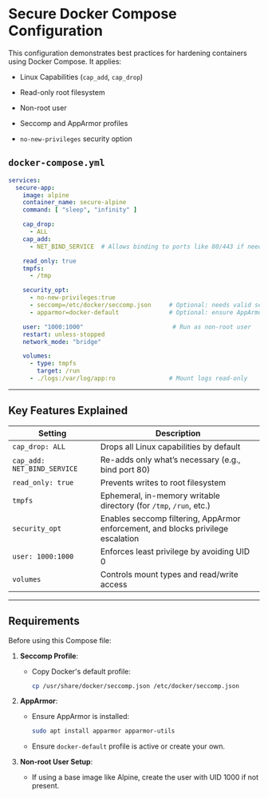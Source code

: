 # Secure Docker Compose Configuration

This configuration demonstrates best practices for hardening containers using Docker Compose. It applies:

- Linux Capabilities (`cap_add`, `cap_drop`)

- Read-only root filesystem

- Non-root user

- Seccomp and AppArmor profiles

- `no-new-privileges` security option

## `docker-compose.yml`

```yaml
services:
  secure-app:
    image: alpine
    container_name: secure-alpine
    command: [ "sleep", "infinity" ]

    cap_drop:
      - ALL
    cap_add:
      - NET_BIND_SERVICE  # Allows binding to ports like 80/443 if needed

    read_only: true
    tmpfs:
      - /tmp

    security_opt:
      - no-new-privileges:true
      - seccomp=/etc/docker/seccomp.json     # Optional: needs valid seccomp profile
      - apparmor=docker-default              # Optional: ensure AppArmor is enabled

    user: "1000:1000"                         # Run as non-root user
    restart: unless-stopped
    network_mode: "bridge"

    volumes:
      - type: tmpfs
        target: /run
      - ./logs:/var/log/app:ro               # Mount logs read-only
```

---

## Key Features Explained

| Setting                     | Description                                                                      |
| --------------------------- | -------------------------------------------------------------------------------- |
| `cap_drop: ALL`             | Drops all Linux capabilities by default                                          |
| `cap_add: NET_BIND_SERVICE` | Re-adds only what’s necessary (e.g., bind port 80)                               |
| `read_only: true`           | Prevents writes to root filesystem                                               |
| `tmpfs`                     | Ephemeral, in-memory writable directory (for `/tmp`, `/run`, etc.)               |
| `security_opt`              | Enables seccomp filtering, AppArmor enforcement, and blocks privilege escalation |
| `user: 1000:1000`           | Enforces least privilege by avoiding UID 0                                       |
| `volumes`                   | Controls mount types and read/write access                                       |

---

## Requirements

Before using this Compose file:

1. **Seccomp Profile**:
   
   - Copy Docker's default profile:
     
     ```bash
     cp /usr/share/docker/seccomp.json /etc/docker/seccomp.json
     ```

2. **AppArmor**:
   
   - Ensure AppArmor is installed:
     
     ```bash
     sudo apt install apparmor apparmor-utils
     ```
   
   - Ensure `docker-default` profile is active or create your own.

3. **Non-root User Setup**:
   
   - If using a base image like Alpine, create the user with UID 1000 if not present.
